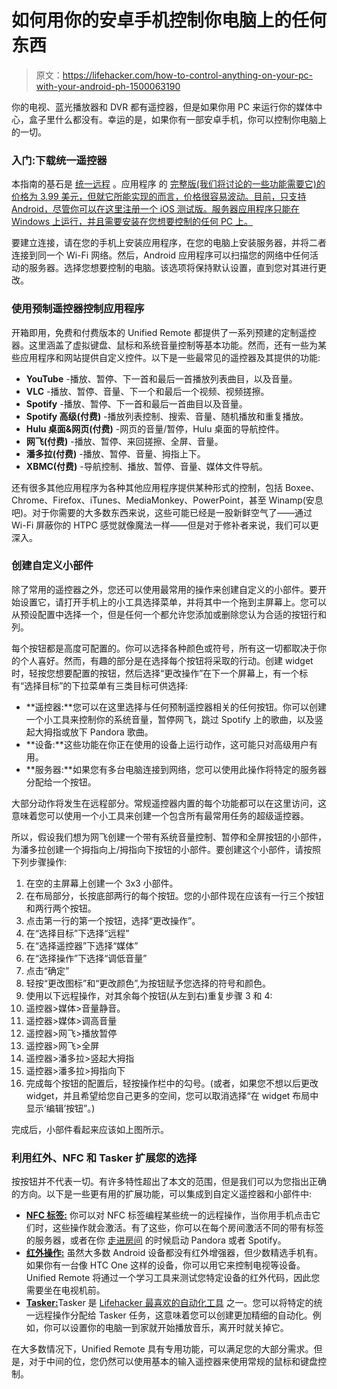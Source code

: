 # 如何用你的安卓手机控制你电脑上的任何东西

> 原文：<https://lifehacker.com/how-to-control-anything-on-your-pc-with-your-android-ph-1500063190>

你的电视、蓝光播放器和 DVR 都有遥控器，但是如果你用 PC 来运行你的媒体中心，盒子里什么都没有。幸运的是，如果你有一部安卓手机，你可以控制你电脑上的一切。



### 入门:下载统一遥控器

本指南的基石是 [统一远程](https://play.google.com/store/apps/details?id=com.Relmtech.Remote) 。应用程序 的 [完整版(我们将讨论的一些功能需要它)的价格为 3.99 美元，但就它所能实现的而言，价格很容易波动。目前，只支持 Android，尽管你可以在这里注册一个 iOS 测试版。服务器应用程序只能在 Windows 上运行，并且需要安装在您想要控制的任何 PC 上。](https://play.google.com/store/apps/details?id=com.Relmtech.RemotePaid)

要建立连接，请在您的手机上安装应用程序，在您的电脑上安装服务器，并将二者连接到同一个 Wi-Fi 网络。然后，Android 应用程序可以扫描您的网络中任何活动的服务器。选择您想要控制的电脑。该选项将保持默认设置，直到您对其进行更改。

### 使用预制遥控器控制应用程序

开箱即用，免费和付费版本的 Unified Remote 都提供了一系列预建的定制遥控器。这里涵盖了虚拟键盘、鼠标和系统音量控制等基本功能。然而，还有一些为某些应用程序和网站提供自定义控件。以下是一些最常见的遥控器及其提供的功能:

*   **YouTube** -播放、暂停、下一首和最后一首播放列表曲目，以及音量。
*   **VLC** -播放、暂停、音量、下一个和最后一个视频、视频搓擦。
*   **Spotify** -播放、暂停、下一首和最后一首曲目以及音量。
*   **Spotify 高级(付费)** -播放列表控制、搜索、音量、随机播放和重复播放。
*   **Hulu 桌面&网页(付费)** -网页的音量/暂停，Hulu 桌面的导航控件。
*   **网飞(付费)** -播放、暂停、来回搓擦、全屏、音量。
*   **潘多拉(付费)** -播放、暂停、音量、拇指上下。
*   **XBMC(付费)** -导航控制、播放、暂停、音量、媒体文件导航。

还有很多其他应用程序为各种其他应用程序提供某种形式的控制，包括 Boxee、Chrome、Firefox、iTunes、MediaMonkey、PowerPoint，甚至 Winamp(安息吧)。对于你需要的大多数东西来说，这些可能已经是一股新鲜空气了——通过 Wi-Fi 屏蔽你的 HTPC 感觉就像魔法一样——但是对于修补者来说，我们可以更深入。

### 创建自定义小部件

除了常用的遥控器之外，您还可以使用最常用的操作来创建自定义的小部件。要开始设置它，请打开手机上的小工具选择菜单，并将其中一个拖到主屏幕上。您可以从预设配置中选择一个，但是任何一个都允许您添加或删除您认为合适的按钮行和列。

每个按钮都是高度可配置的。你可以选择各种颜色或符号，所有这一切都取决于你的个人喜好。然而，有趣的部分是在选择每个按钮将采取的行动。创建 widget 时，轻按您想要配置的按钮，然后选择“更改操作”在下一个屏幕上，有一个标有“选择目标”的下拉菜单有三类目标可供选择:

*   **遥控器:**您可以在这里选择与任何预制遥控器相关的任何按钮。你可以创建一个小工具来控制你的系统音量，暂停网飞，跳过 Spotify 上的歌曲，以及竖起大拇指或放下 Pandora 歌曲。
*   **设备:**这些功能在你正在使用的设备上运行动作，这可能只对高级用户有用。
*   **服务器:**如果您有多台电脑连接到网络，您可以使用此操作将特定的服务器分配给一个按钮。

大部分动作将发生在远程部分。常规遥控器内置的每个功能都可以在这里访问，这意味着您可以使用一个小工具来创建一个包含所有最常用任务的超级遥控器。

所以，假设我们想为网飞创建一个带有系统音量控制、暂停和全屏按钮的小部件，为潘多拉创建一个拇指向上/拇指向下按钮的小部件。要创建这个小部件，请按照下列步骤操作:

1.  在空的主屏幕上创建一个 3x3 小部件。
2.  在布局部分，长按底部两行的每个按钮。您的小部件现在应该有一行三个按钮和两行两个按钮。
3.  点击第一行的第一个按钮，选择“更改操作”。
4.  在“选择目标”下选择“远程”
5.  在“选择遥控器”下选择“媒体”
6.  在“选择操作”下选择“调低音量”
7.  点击“确定”
8.  轻按“更改图标”和“更改颜色”,为按钮赋予您选择的符号和颜色。
9.  使用以下远程操作，对其余每个按钮(从左到右)重复步骤 3 和 4:
10.  遥控器>媒体>音量静音。
11.  遥控器>媒体>调高音量
12.  遥控器>网飞>播放暂停
13.  遥控器>网飞>全屏
14.  遥控器>潘多拉>竖起大拇指
15.  遥控器>潘多拉>拇指向下
16.  完成每个按钮的配置后，轻按操作栏中的勾号。(或者，如果您不想以后更改 widget，并且希望给您自己更多的空间，您可以取消选择“在 widget 布局中显示‘编辑’按钮”。)

完成后，小部件看起来应该如上图所示。

### 利用红外、NFC 和 Tasker 扩展您的选择

按按钮并不代表一切。有许多特性超出了本文的范围，但是我们可以为您指出正确的方向。以下是一些更有用的扩展功能，可以集成到自定义遥控器和小部件中:

*   [**NFC 标签:**](http://www.unifiedremote.com/guide/getting-started-with-nfc) 你可以对 NFC 标签编程某些统一的远程操作，当你用手机点击它们时，这些操作就会激活。有了这些，你可以在每个房间激活不同的带有标签的服务器，或者在你 [走进房间](https://lifehacker.com/how-to-automate-your-phone-for-every-room-in-the-house-473409963) 的时候启动 Pandora 或者 Spotify。
*   [**红外操作:**](http://www.unifiedremote.com/guide/ir-actions) 虽然大多数 Android 设备都没有红外增强器，但少数精选手机有。如果你有一台像 HTC One 这样的设备，你可以用它来控制电视等设备。Unified Remote 将通过一个学习工具来测试您特定设备的红外代码，因此您需要坐在电视机前。
*   [**Tasker:**](http://www.unifiedremote.com/guide/using-tasker-with-unified-remote)Tasker 是 [Lifehacker 最喜欢的自动化工具](http://lifehacker.com/tag/tasker) 之一。您可以将特定的统一远程操作分配给 Tasker 任务，这意味着您可以创建更加精细的自动化。例如，你可以设置你的电脑一到家就开始播放音乐，离开时就关掉它。

在大多数情况下，Unified Remote 具有专用功能，可以满足您的大部分需求。但是，对于中间的位，您仍然可以使用基本的输入遥控器来使用常规的鼠标和键盘控制。